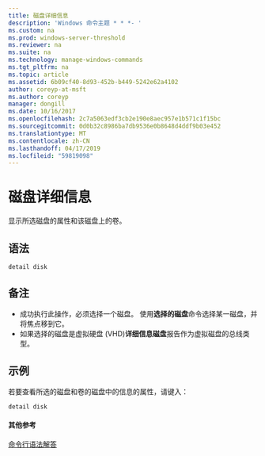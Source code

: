 ```yaml
---
title: 磁盘详细信息
description: 'Windows 命令主题 * * *- '
ms.custom: na
ms.prod: windows-server-threshold
ms.reviewer: na
ms.suite: na
ms.technology: manage-windows-commands
ms.tgt_pltfrm: na
ms.topic: article
ms.assetid: 6b09cf40-8d93-452b-b449-5242e62a4102
author: coreyp-at-msft
ms.author: coreyp
manager: dongill
ms.date: 10/16/2017
ms.openlocfilehash: 2c7a5063edf3cb2e190e8aec957e1b571c1f15bc
ms.sourcegitcommit: 0d0b32c8986ba7db9536e0b8648d4ddf9b03e452
ms.translationtype: MT
ms.contentlocale: zh-CN
ms.lasthandoff: 04/17/2019
ms.locfileid: "59819098"
---
```

# <a name="detail-disk"></a>磁盘详细信息



显示所选磁盘的属性和该磁盘上的卷。

## <a name="syntax"></a>语法

```
detail disk
```

## <a name="remarks"></a>备注

-   成功执行此操作，必须选择一个磁盘。 使用**选择的磁盘**命令选择某一磁盘，并将焦点移到它。
-   如果选择的磁盘是虚拟硬盘 (VHD)**详细信息磁盘**报告作为虚拟磁盘的总线类型。

## <a name="BKMK_examples"></a>示例

若要查看所选的磁盘和卷的磁盘中的信息的属性，请键入：
```
detail disk
```

#### <a name="additional-references"></a>其他参考

[命令行语法解答](command-line-syntax-key.md)

